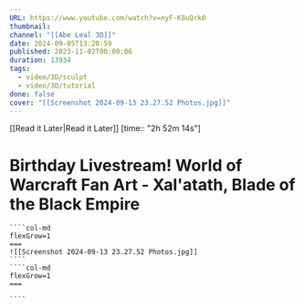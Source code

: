 ```yaml
---
URL: https://www.youtube.com/watch?v=nyF-K8uQrk0
thumbnail: 
channel: "[[Abe Leal 3D]]"
date: 2024-09-05T13:20:59
published: 2023-11-02T00:00:06
duration: 13934
tags:
  - video/3D/sculpt
  - video/3D/tutorial
done: false
cover: "[[Screenshot 2024-09-13 23.27.52 Photos.jpg]]"
---
```

[[Read it Later|Read it Later]] [time:: "2h 52m 14s"]
# Birthday Livestream! World of Warcraft Fan Art - Xal'atath, Blade of the Black Empire
`````col
````col-md
flexGrow=1
===
![[Screenshot 2024-09-13 23.27.52 Photos.jpg]]
````
````col-md
flexGrow=1
===

````
`````
